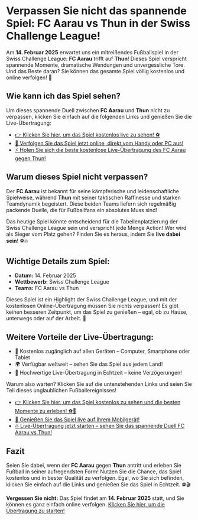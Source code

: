 # Verpassen Sie nicht das spannende Spiel: FC Aarau vs Thun in der Swiss Challenge League!

Am **14. Februar 2025** erwartet uns ein mitreißendes Fußballspiel in der Swiss Challenge League: **FC Aarau** trifft auf **Thun**! Dieses Spiel verspricht spannende Momente, dramatische Wendungen und unvergessliche Tore. Und das Beste daran? Sie können das gesamte Spiel völlig kostenlos und online verfolgen! 🎉

## Wie kann ich das Spiel sehen?

Um dieses spannende Duell zwischen **FC Aarau** und **Thun** nicht zu verpassen, klicken Sie einfach auf die folgenden Links und genießen Sie die Live-Übertragung:

- [👉 Klicken Sie hier, um das Spiel kostenlos live zu sehen! ⚽](https://tinyurl.com/livestreamfreeo?st=FC+Aarau+vs+Thun&si=ghc)
- [📱 Verfolgen Sie das Spiel jetzt online, direkt vom Handy oder PC aus!](https://tinyurl.com/livestreamfreeo?st=FC+Aarau+vs+Thun&si=ghc)
- [⚡ Holen Sie sich die beste kostenlose Live-Übertragung des FC Aarau gegen Thun!](https://tinyurl.com/livestreamfreeo?st=FC+Aarau+vs+Thun&si=ghc)

## Warum dieses Spiel nicht verpassen?

Der **FC Aarau** ist bekannt für seine kämpferische und leidenschaftliche Spielweise, während **Thun** mit seiner taktischen Raffinesse und starken Teamdynamik begeistert. Diese beiden Teams liefern sich regelmäßig packende Duelle, die für Fußballfans ein absolutes Muss sind!

Das heutige Spiel könnte entscheidend für die Tabellenplatzierung der Swiss Challenge League sein und verspricht jede Menge Action! Wer wird als Sieger vom Platz gehen? Finden Sie es heraus, indem Sie **live dabei sein**! ⚽🔥

## Wichtige Details zum Spiel:

- **Datum:** 14. Februar 2025
- **Wettbewerb:** Swiss Challenge League
- **Teams:** FC Aarau vs Thun

Dieses Spiel ist ein Highlight der Swiss Challenge League, und mit der kostenlosen Online-Übertragung müssen Sie nichts verpassen! Es gibt keinen besseren Zeitpunkt, um das Spiel zu genießen – egal, ob zu Hause, unterwegs oder auf der Arbeit. 🚀

## Weitere Vorteile der Live-Übertragung:

- 📱 Kostenlos zugänglich auf allen Geräten – Computer, Smartphone oder Tablet
- 🌍 Verfügbar weltweit – sehen Sie das Spiel aus jedem Land!
- 🎥 Hochwertige Live-Übertragung in Echtzeit – keine Verzögerungen!

Warum also warten? Klicken Sie auf die untenstehenden Links und seien Sie Teil dieses unglaublichen Fußballereignisses!

- [👉 Klicken Sie hier, um das Spiel kostenlos zu sehen und die besten Momente zu erleben! ⚽🎉](https://tinyurl.com/livestreamfreeo?st=FC+Aarau+vs+Thun&si=ghc)
- [📱 Genießen Sie das Spiel live auf Ihrem Mobilgerät!](https://tinyurl.com/livestreamfreeo?st=FC+Aarau+vs+Thun&si=ghc)
- [🔥 Live-Übertragung jetzt starten – sehen Sie das spannende Duell FC Aarau vs Thun!](https://tinyurl.com/livestreamfreeo?st=FC+Aarau+vs+Thun&si=ghc)

## Fazit

Seien Sie dabei, wenn der **FC Aarau** gegen **Thun** antritt und erleben Sie Fußball in seiner aufregendsten Form! Nutzen Sie die Chance, das Spiel kostenlos und in bester Qualität zu verfolgen. Egal, wo Sie sich befinden, klicken Sie einfach auf die Links und genießen Sie das Spiel in Echtzeit. ⚽🎬

**Vergessen Sie nicht:** Das Spiel findet am **14. Februar 2025** statt, und Sie können es ganz einfach online verfolgen. [Klicken Sie hier, um die Übertragung zu starten!](https://tinyurl.com/livestreamfreeo?st=FC+Aarau+vs+Thun&si=ghc)
